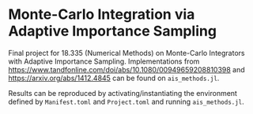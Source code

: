 # Monte-Carlo Integration via Adaptive Importance Sampling

Final project for 18.335 (Numerical Methods) on Monte-Carlo Integrators with Adaptive Importance Sampling. Implementations from https://www.tandfonline.com/doi/abs/10.1080/00949659208810398 and https://arxiv.org/abs/1412.4845 can be found on `ais_methods.jl`. 

Results can be reproduced by activating/instantiating the environment defined by `Manifest.toml` and `Project.toml` and running `ais_methods.jl`.
